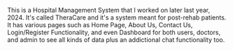 This is a Hospital Management System that I worked on later last year, 2024. It's called TheraCare and it's a system meant for post-rehab patients. It has various pages such as Home Page, About Us, Contact Us, Login/Register Functionality, and even Dashboard for both users, doctors, and admin to see all kinds of data plus an addictional chat functionality too.
